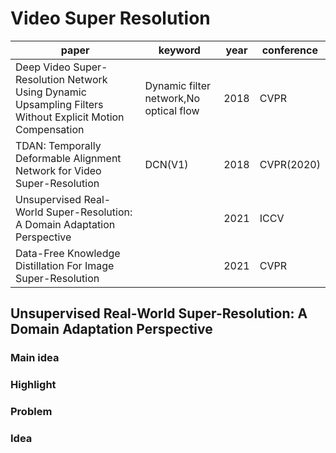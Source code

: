 # Video Super Resolution

|paper|keyword|year|conference|
|-|-|-|-|
|Deep Video Super-Resolution Network Using Dynamic Upsampling Filters Without Explicit Motion Compensation|Dynamic filter network,No optical flow|2018|CVPR|
|TDAN: Temporally Deformable Alignment Network for Video Super-Resolution|DCN(V1)|2018|CVPR(2020)|
|Unsupervised Real-World Super-Resolution: A Domain Adaptation Perspective||2021|ICCV|
|Data-Free Knowledge Distillation For Image Super-Resolution||2021|CVPR|

## Unsupervised Real-World Super-Resolution: A Domain Adaptation Perspective
### Main idea

### Highlight

### Problem

### Idea